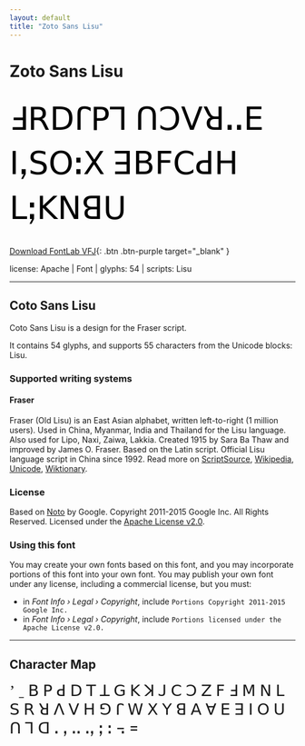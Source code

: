 ```yaml
---
layout: default
title: "Zoto Sans Lisu"
---
```


# Zoto Sans Lisu

<div contenteditable="true" style="font-family: Zoto Sans Lisu; font-size: 4em; color:black; margin: 0.5em 0 0.5em 0; line-height: 1.4em;">
ꓞꓣꓓꓩꓑꓶ ꓵꓛꓦꓤꓺꓰ ꓲꓹꓢꓳꓽꓫ ꓱꓐꓝꓚꓒꓧ ꓡꓼꓗꓠꓭꓴ
</div>

[Download FontLab VFJ](https://downgit.github.io/#/home?url=https://github.com/fontlabcom/getgo-fonts/blob/main/getgo-fonts/apache/zotosans/zotosans-lisu.ttf){: .btn .btn-purple target="_blank" }

license: Apache \| Font \| glyphs: 54 \| scripts: Lisu

---


## Coto Sans Lisu

Coto Sans Lisu is a design for the Fraser script.

It contains 54 glyphs, and supports 55 characters from the Unicode blocks: Lisu.


### Supported writing systems


#### Fraser

Fraser (Old Lisu) is an East Asian alphabet, written left-to-right (1 million users). Used in China, Myanmar, India and Thailand for the Lisu language. Also used for Lipo, Naxi, Zaiwa, Lakkia. Created 1915 by Sara Ba Thaw and improved by James O. Fraser. Based on the Latin script. Official Lisu language script in China since 1992. Read more on [ScriptSource](https://scriptsource.org/scr/Lisu), [Wikipedia](https://en.wikipedia.org/wiki/ISO_15924:Lisu), [Unicode](https://www.unicode.org/versions/Unicode13.0.0/ch18.pdf#G44587), [Wiktionary](https://en.wiktionary.org/wiki/Category:Lisu_script).


### License

Based on [Noto](https://github.com/notofonts) by Google. Copyright 2011-2015 Google Inc. All Rights Reserved. Licensed under the [Apache License v2.0](https://www.apache.org/licenses/LICENSE-2.0.txt).

### Using this font

You may create your own fonts based on this font, and you may incorporate portions of this font into your own font. You may publish your own font under any license, including a commercial license, but you must:

- in _Font Info › Legal › Copyright_, include `Portions Copyright 2011-2015 Google Inc.`
- in _Font Info › Legal › Copyright_, include `Portions licensed under the Apache License v2.0.`


---

## Character Map

<div style="font-family: Zoto Sans Lisu; font-size: 2em;">
ʼ ˍ ꓐ ꓑ ꓒ ꓓ ꓔ ꓕ ꓖ ꓗ ꓘ ꓙ ꓚ ꓛ ꓜ ꓝ ꓞ ꓟ ꓠ ꓡ ꓢ ꓣ ꓤ ꓥ ꓦ ꓧ ꓨ ꓩ ꓪ ꓫ ꓬ ꓭ ꓮ ꓯ ꓰ ꓱ ꓲ ꓳ ꓴ ꓵ ꓶ ꓷ ꓸ ꓹ ꓺ ꓻ ꓼ ꓽ ꓾ ꓿
</div>

